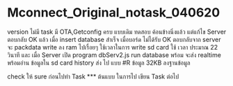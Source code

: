 # Mconnect_Original_notask_040620
version ไม่มี task มี OTA,Getconfig ครบ แบบเดิม  ทดสอบ ค้อนข้างนิ่งแล้ว 
แต่แก้ไข Server ตอบกลับ OK แล้ว เมื่อ insert database สำเร็จ 
เมื่อบอร์ด ไม่ได้รับ OK ตอบกลับจาก server  จะ packdata write ลง ram ไปเรื่อยๆ
ใช้เวลาในการ write sd card  ใช้ เวลา  ประมาณ  22 วินาที
และ เมื่อ Server เปิด  program dbServ2.js run database พร้อม  จะส่ง realtime 
พร้อมอ่าน ข้อมูลใน sd card history ส่ง ไป แบบ #R  ข้อมูล 32KB ลงฐานข้อมูล

check ให้ sure ก่อนไปทำ Task
*** ต้นแบบ ในการไป เขียน Task ต่อไป 
